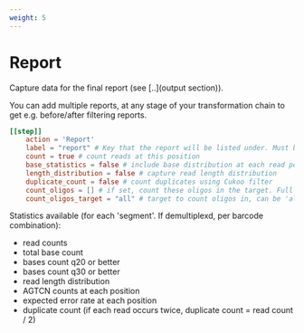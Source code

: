 ```yaml
---
weight: 5
---
```

# Report

Capture data for the final report (see [..](output section)).

You can add multiple reports, at any stage of your transformation chain
to get e.g. before/after filtering reports.

```toml
[[step]]
    action = 'Report'
    label = "report" # Key that the report will be listed under. Must be distinct
    count = true # count reads at this position
    base_statistics = false # include base distribution at each read position, q20, q30, total, gc bases
    length_distribution = false # capture read length distribution
    duplicate_count = false # count duplicates using Cukoo filter
    count_oligos = [] # if set, count these oligos in the target. Full match only, no iupac
    count_oligos_target = "all" # target to count oligos in, can be 'all', 'read1', ...
```

Statistics available (for each 'segment'. If demultiplexd, per barcode combination):

- read counts
- total base count
- bases count q20 or better
- bases count q30 or better
- read length distribution
- AGTCN counts at each position
- expected error rate at each position
- duplicate count (if each read occurs twice, duplicate count = read count / 2)

